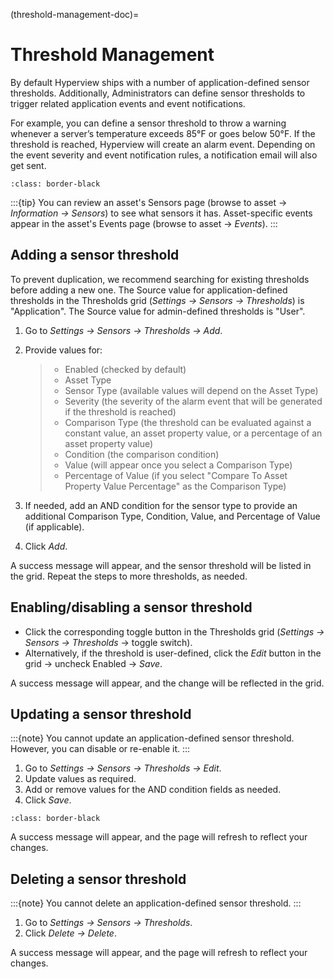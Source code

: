 (threshold-management-doc)=

# Threshold Management

By default Hyperview ships with a number of application-defined sensor thresholds. Additionally, Administrators can define sensor thresholds to trigger related application events and event notifications.

For example, you can define a sensor threshold to throw a warning whenever a server’s temperature exceeds 85°F or goes below 50°F. If the threshold is reached, Hyperview will create an alarm event. Depending on the event severity and event notification rules, a notification email will also get sent.

```{image} /product/settings/media/sensors_2.png
:class: border-black
```

:::{tip}
You can review an asset's Sensors page (browse to asset → *Information → Sensors*) to see what sensors it has. Asset-specific events appear in the asset's Events page (browse to asset → *Events*).
:::

## Adding a sensor threshold

To prevent duplication, we recommend searching for existing thresholds before adding a new one. The Source value for application-defined thresholds in the Thresholds grid (*Settings → Sensors → Thresholds*) is "Application". The Source value for admin-defined thresholds is "User".

1. Go to *Settings → Sensors → Thresholds → Add*.

2. Provide values for:

   > - Enabled (checked by default)
   > - Asset Type
   > - Sensor Type (available values will depend on the Asset Type)
   > - Severity (the severity of the alarm event that will be generated if the threshold is reached)
   > - Comparison Type (the threshold can be evaluated against a constant value, an asset property value, or a percentage of an asset property value)
   > - Condition (the comparison condition)
   > - Value (will appear once you select a Comparison Type)
   > - Percentage of Value (if you select "Compare To Asset Property Value Percentage" as the Comparison Type)

3. If needed, add an AND condition for the sensor type to provide an additional Comparison Type, Condition, Value, and Percentage of Value (if applicable).

4. Click *Add*.

A success message will appear, and the sensor threshold will be listed in the grid. Repeat the steps to more thresholds, as needed.

## Enabling/disabling a sensor threshold

- Click the corresponding toggle button in the Thresholds grid (*Settings → Sensors → Thresholds* → toggle switch).
- Alternatively, if the threshold is user-defined, click the *Edit* button in the grid → uncheck Enabled → *Save*.

A success message will appear, and the change will be reflected in the grid.

## Updating a sensor threshold

:::{note}
You cannot update an application-defined sensor threshold. However, you can disable or re-enable it.
:::

1. Go to *Settings → Sensors → Thresholds → Edit*.
2. Update values as required.
3. Add or remove values for the AND condition fields as needed.
4. Click *Save*.

```{image} /product/settings/media/sensors_3.png
:class: border-black
```

A success message will appear, and the page will refresh to reflect your changes.

## Deleting a sensor threshold

:::{note}
You cannot delete an application-defined sensor threshold.
:::

1. Go to *Settings → Sensors → Thresholds*.
2. Click *Delete → Delete*.

A success message will appear, and the page will refresh to reflect your changes.
